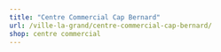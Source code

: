 ```yaml
---
title: "Centre Commercial Cap Bernard"
url: /ville-la-grand/centre-commercial-cap-bernard/
shop: centre commercial
---
```

